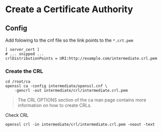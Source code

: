 # Create a Certificate Authority

## Config

Add folowing to the cnf file so the link points to the `*.crt.pem`

```
[ server_cert ]
# ... snipped ...
crlDistributionPoints = URI:http://example.com/intermediate.crl.pem
```

### Create the CRL

```
cd /root/ca
openssl ca -config intermediate/openssl.cnf \
    -gencrl -out intermediate/crl/intermediate.crl.pem
```

> The CRL OPTIONS section of the ca man page contains more information on how to create CRLs.

Check CRL

```
openssl crl -in intermediate/crl/intermediate.crl.pem -noout -text
```
